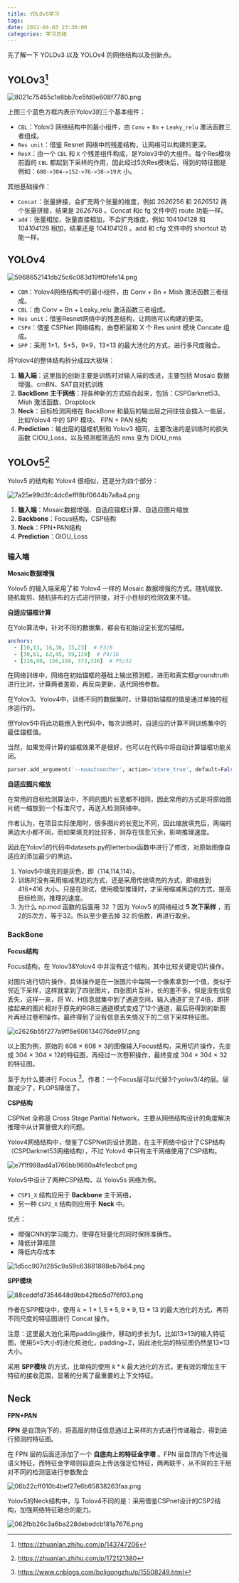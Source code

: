 ```yaml
---
title: YOLOv5学习
tags: 
date: 2022-04-03 23:30:00
categories: 学习总结
---
```



先了解一下 YOLOv3 以及 YOLOv4 的网络结构以及创新点。

## YOLOv3[^1]

![8021c75455c1e8bb7ce5fd9e608f7780.png](https://runcoderhang.github.io/thumbnails/d64e17efec78408c985ccb323e943766.png)

上图三个蓝色方框内表示Yolov3的三个基本组件：

- `CBL`：Yolov3 网络结构中的最小组件，由 `Conv` + `Bn` + `Leaky_relu` 激活函数三者组成。
- `Res unit`：借鉴 Resnet 网络中的残差结构，让网络可以构建的更深。
- `ResX`：由一个 `CBL` 和 `X` 个残差组件构成，是Yolov3中的大组件。每个Res模块前面的 `CBL` 都起到下采样的作用，因此经过5次Res模块后，得到的特征图是例如：`608->304->152->76->38->19大` 小。

其他基础操作：

- `Concat`：张量拼接，会扩充两个张量的维度，例如 26*26*256 和 26*26*512 两个张量拼接，结果是 26*26*768 。Concat 和c fg 文件中的 route 功能一样。
- `add`：张量相加，张量直接相加，不会扩充维度，例如 104*104*128 和 104*104*128 相加，结果还是 104*104*128 。add 和 cfg 文件中的 shortcut 功能一样。

## YOLOv4

![5968652141db25c6c083d19ff0fefe14.png](https://runcoderhang.github.io/thumbnails/6820274921b646f6a3af40486d21d8d4.png)

- `CBM`：Yolov4网络结构中的最小组件，由 Conv + Bn + Mish 激活函数三者组成。
- `CBL`：由 Conv + Bn + Leaky_relu 激活函数三者组成。
- `Res unit`：借鉴Resnet网络中的残差结构，让网络可以构建的更深。
- `CSPX`：借鉴 CSPNet 网络结构，由卷积层和 X 个 Res unint 模块 Concate 组成。
- `SPP`：采用 1×1，5×5，9×9，13×13 的最大池化的方式，进行多尺度融合。

将Yolov4的整体结构拆分成四大板块：

1. **输入端**：这里指的创新主要是训练时对输入端的改进，主要包括 Mosaic 数据增强、cmBN、SAT自对抗训练
2. **BackBone 主干网络**：将各种新的方式结合起来，包括：CSPDarknet53、Mish 激活函数、Dropblock
3. **Neck**：目标检测网络在 BackBone 和最后的输出层之间往往会插入一些层，比如Yolov4 中的 SPP 模块、 FPN + PAN 结构
4. **Prediction**：输出层的锚框机制和 Yolov3 相同，主要改进的是训练时的损失函数 CIOU_Loss，以及预测框筛选的 nms 变为 DIOU_nms


## YOLOv5[^2]

Yolov5 的结构和 Yolov4 很相似，还是分为四个部分：

![7a25e99d3fc4dc6efff8bf0644b7a8a4.png](https://runcoderhang.github.io/thumbnails/75ed5c0079924d12b6f0912fd3945211.png)

1. **输入端**：Mosaic数据增强、自适应锚框计算、自适应图片缩放
2. **Backbone**：Focus结构，CSP结构
3. **Neck**：FPN+PAN结构
4. **Prediction**：GIOU_Loss

### 输入端

**Mosaic数据增强**

Yolov5 的输入端采用了和 Yolov4 一样的 Mosaic 数据增强的方式。随机缩放、随机裁剪、随机排布的方式进行拼接，对于小目标的检测效果不错。

**自适应锚框计算**

在Yolo算法中，针对不同的数据集，都会有初始设定长宽的锚框。

```yaml
anchors:
  - [10,13, 16,30, 33,23]  # P3/8
  - [30,61, 62,45, 59,119]  # P4/16
  - [116,90, 156,198, 373,326]  # P5/32
```

在网络训练中，网络在初始锚框的基础上输出预测框，进而和真实框groundtruth进行比对，计算两者差距，再反向更新，迭代网络参数。

在Yolov3、Yolov4中，训练不同的数据集时，计算初始锚框的值是通过单独的程序运行的。

但Yolov5中将此功能嵌入到代码中，每次训练时，自适应的计算不同训练集中的最佳锚框值。

当然，如果觉得计算的锚框效果不是很好，也可以在代码中将自动计算锚框功能关闭。

```python
parser.add_argument('--noautoanchor', action='store_true', default=False, help='disable autoanchor check')
```

**自适应图片缩放**

在常用的目标检测算法中，不同的图片长宽都不相同，因此常用的方式是将原始图片统一缩放到一个标准尺寸，再送入检测网络中。

作者认为，在项目实际使用时，很多图片的长宽比不同，因此缩放填充后，两端的黑边大小都不同，而如果填充的比较多，则存在信息冗余，影响推理速度。

因此在Yolov5的代码中datasets.py的letterbox函数中进行了修改，对原始图像自适应的添加最少的黑边。


1. Yolov5中填充的是灰色，即（114,114,114）。
2. 训练时没有采用缩减黑边的方式，还是采用传统填充的方式，即缩放到 416*416 大小。只是在测试，使用模型推理时，才采用缩减黑边的方式，提高目标检测，推理的速度。
3. 为什么 np.mod 函数的后面用 32 ？因为 Yolov5 的网络经过 **5 次下采样** ，而2的5次方，等于32。所以至少要去掉 32 的倍数，再进行取余。

### BackBone

**Focus结构**

Focus结构，在 Yolov3&Yolov4 中并没有这个结构，其中比较关键是切片操作。

对图片进行切片操作，具体操作是在一张图片中每隔一个像素拿到一个值，类似于邻近下采样，这样就拿到了四张图片，四张图片互补，长的差不多，但是没有信息丢失，这样一来，将 W、H信息就集中到了通道空间，输入通道扩充了4倍，即拼接起来的图片相对于原先的RGB三通道模式变成了12个通道，最后将得到的新图片再经过卷积操作，最终得到了没有信息丢失情况下的二倍下采样特征图。

![c2626b55f277a9ff6e606134076de917.png](https://runcoderhang.github.io/thumbnails/f7d7e6f3d7e34ffc907feff9ed9a1ff7.png)

以上图为例，原始的 608 × 608 × 3的图像输入Focus结构，采用切片操作，先变成 304 × 304 × 12的特征图，再经过一次卷积操作，最终变成 304 × 304 × 32 的特征图。

至于为什么要进行 Focus [^3]，作者：一个Focus层可以代替3个yolov3/4的层。层数减少了，FLOPS降低了。

**CSP结构**

CSPNet 全称是 Cross Stage Paritial Network，主要从网络结构设计的角度解决推理中从计算量很大的问题。

Yolov4网络结构中，借鉴了CSPNet的设计思路，在主干网络中设计了CSP结构（CSPDarknet53网络结构），不过 Yolov4 中只有主干网络使用了CSP结构。

![e7f1f998ad4a1766bb9680a4fe1ecbcf.png](https://runcoderhang.github.io/thumbnails/90eb7a3da8da4d7791e499f37d8d29c2.png)

Yolov5中设计了两种CSP结构，以 Yolov5s 网络为例，

- `CSP1_X` 结构应用于 **Backbone** 主干网络，
- 另一种 `CSP2_X` 结构则应用于 **Neck** 中。

优点：
- 增强CNN的学习能力，使得在轻量化的同时保持准确性。
- 降低计算瓶颈
- 降低内存成本

![1d5cc907d285c9a59c63881888eb7b84.png](https://runcoderhang.github.io/thumbnails/7b9413161bcb44159c10e558d3599537.png)


**SPP模块**

![88ceddfd7354648d9bb42fbb5d7f6f03.png](https://runcoderhang.github.io/thumbnails/a5f478d2c811434ca025a26c638ae448.png)

作者在SPP模块中，使用 $k={1*1, 5*5, 9*9, 13*13}$ 的最大池化的方式，再将不同尺度的特征图进行 Concat 操作。

注意：这里最大池化采用padding操作，移动的步长为1，比如13×13的输入特征图，使用5×5大小的池化核池化，padding=2，因此池化后的特征图仍然是13×13大小。

采用 **SPP模块** 的方式，比单纯的使用 $k*k$ 最大池化的方式，更有效的增加主干特征的接收范围，显著的分离了最重要的上下文特征。

## Neck

**FPN+PAN**

**FPN** 是自顶向下的，将高层的特征信息通过上采样的方式进行传递融合，得到进行预测的特征图。

在 FPN 层的后面还添加了一个 **自底向上的特征金字塔** 。FPN 层自顶向下传达强语义特征，而特征金字塔则自底向上传达强定位特征，两两联手，从不同的主干层对不同的检测层进行参数聚合

![06b22cff010b4bef27e6b65838263faa.png](https://runcoderhang.github.io/thumbnails/19d5789e4362461585237bd7df2a53df.png)

Yolov5的Neck结构中，与 Tolov4不同的是：采用借鉴CSPnet设计的CSP2结构，加强网络特征融合的能力。

![062fbb26c3a6ba228debedcb181a7676.png](https://runcoderhang.github.io/thumbnails/afbe63a4b1af4920a310f95ca8e4a05c.png)

[^1]:https://zhuanlan.zhihu.com/p/143747206
[^2]:https://zhuanlan.zhihu.com/p/172121380
[^3]:https://www.cnblogs.com/boligongzhu/p/15508249.html


